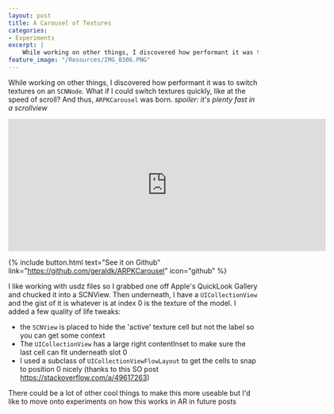 ```yaml
---
layout: post
title: A Carousel of Textures
categories:
- Experiments
excerpt: |
    While working on other things, I discovered how performant it was to switch textures on an `SCNNode`. What if I could switch textures quickly, like at the speed of scroll? 
feature_image: "/Resources/IMG_0306.PNG"
---
```


While working on other things, I discovered how performant it was to switch textures on an `SCNNode`. What if I could switch textures quickly, like at the speed of scroll? And thus, `ARPKCarousel` was born. 
*spoiler: it's plenty fast in a scrollview*

<iframe src="https://player.vimeo.com/video/317955475" width="640" height="266" frameborder="0" webkitallowfullscreen mozallowfullscreen allowfullscreen></iframe>

{% include button.html text="See it on Github" link="https://github.com/geraldk/ARPKCarousel" icon="github" %}

I like working with usdz files so I grabbed one off Apple's QuickLook Gallery and chucked it into a SCNView. Then underneath, I have a `UICollectionView` and the gist of it is whatever is at index 0 is the texture of the model. I added a few quality of life tweaks: 
- the `SCNView` is placed to hide the 'active' texture cell but not the label so you can get some context
- The `UICollectionView` has a large right contentInset to make sure the last cell can fit underneath slot 0
- I used a subclass of `UICollectionViewFlowLayout` to get the cells to snap to position 0 nicely (thanks to this SO post https://stackoverflow.com/a/49617263)

There could be a lot of other cool things to make this more useable but I'd like to move onto experiments on how this works in AR in future posts